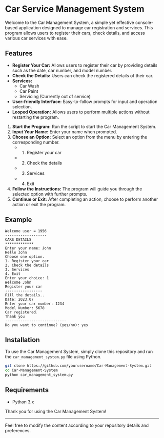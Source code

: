 
# Car  Service Management System

Welcome to the Car Management System, a simple yet effective console-based application designed to manage car registration and services. This program allows users to register their cars, check details, and access various car services with ease.

## Features

- **Register Your Car:** Allows users to register their car by providing details such as the date, car number, and model number.
- **Check the Details:** Users can check the registered details of their car.
- **Services:**
  - Car Wash
  - Car Paint
  - Servicing (Currently out of service)
- **User-friendly Interface:** Easy-to-follow prompts for input and operation selection.
- **Looped Operation:** Allows users to perform multiple actions without restarting the program.



1. **Start the Program:** Run the script to start the Car Management System.
2. **Input Your Name:** Enter your name when prompted.
3. **Choose an Option:** Select an option from the menu by entering the corresponding number.
   - 1. Register your car
   - 2. Check the details
   - 3. Services
   - 4. Exit
4. **Follow the Instructions:** The program will guide you through the selected option with further prompts.
5. **Continue or Exit:** After completing an action, choose to perform another action or exit the program.

## Example

```plaintext
Welcome user = 1956
-------------------
CARS DETAILS
*************
Enter your name: John
Hello John
Choose one option.
1. Register your car 
2. Check the details 
3. Services 
4. Exit
Enter your choice: 1
Welcome John
Register your car
-----------------
Fill the details..
Date: 2023.07
Enter your car number: 1234
Model Number: 5678
Car registered.
Thank you
----------------------------
Do you want to continue? (yes/no): yes
```

## Installation

To use the Car Management System, simply clone this repository and run the `car_management_system.py` file using Python.

```bash
git clone https://github.com/yourusername/Car-Management-System.git
cd Car-Management-System
python car_management_system.py
```

## Requirements

- Python 3.x

Thank you for using the Car Management System!

---

Feel free to modify the content according to your repository details and preferences.



